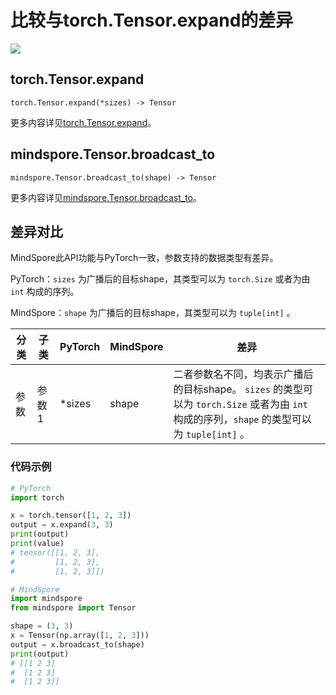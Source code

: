 # 比较与torch.Tensor.expand的差异

<a href="https://gitee.com/mindspore/docs/blob/r2.1/docs/mindspore/source_zh_cn/note/api_mapping/pytorch_diff/expand.md" target="_blank"><img src="https://mindspore-website.obs.cn-north-4.myhuaweicloud.com/website-images/r2.1/resource/_static/logo_source.png"></a>

## torch.Tensor.expand

```text
torch.Tensor.expand(*sizes) -> Tensor
```

更多内容详见[torch.Tensor.expand](https://pytorch.org/docs/1.8.1/tensors.html#torch.Tensor.expand)。

## mindspore.Tensor.broadcast_to

```text
mindspore.Tensor.broadcast_to(shape) -> Tensor
```

更多内容详见[mindspore.Tensor.broadcast_to](https://www.mindspore.cn/docs/zh-CN/r2.1/api_python/mindspore/Tensor/mindspore.Tensor.broadcast_to.html)。

## 差异对比

MindSpore此API功能与PyTorch一致，参数支持的数据类型有差异。

PyTorch：`sizes` 为广播后的目标shape，其类型可以为 ``torch.Size`` 或者为由 ``int`` 构成的序列。

MindSpore：`shape` 为广播后的目标shape，其类型可以为 ``tuple[int]`` 。

| 分类 | 子类  | PyTorch | MindSpore | 差异                                    |
| ---- | ----- | ------- | --------- | --------------------------------------- |
| 参数 | 参数1 | *sizes | shape | 二者参数名不同，均表示广播后的目标shape。 `sizes` 的类型可以为 ``torch.Size`` 或者为由 ``int`` 构成的序列，`shape` 的类型可以为 ``tuple[int]`` 。|

### 代码示例

```python
# PyTorch
import torch

x = torch.tensor([1, 2, 3])
output = x.expand(3, 3)
print(output)
print(value)
# tensor([[1, 2, 3],
#         [1, 2, 3],
#         [1, 2, 3]])

# MindSpore
import mindspore
from mindspore import Tensor

shape = (3, 3)
x = Tensor(np.array([1, 2, 3]))
output = x.broadcast_to(shape)
print(output)
# [[1 2 3]
#  [1 2 3]
#  [1 2 3]]
```

